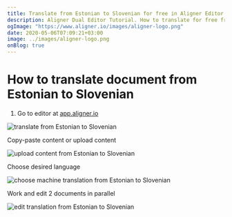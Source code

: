 ```yaml
---
title: Translate from Estonian to Slovenian for free in Aligner Editor
description: Aligner Dual Editor Tutorial. How to translate for free from Estonian to Slovenian. Aligner is multilingual document management platform. 
ogImage: "https://www.aligner.io/images/aligner-logo.png"
date: 2020-05-06T07:09:21+03:00
image: ../images/aligner-logo.png
onBlog: true
---
```


# How to translate document from Estonian to Slovenian

1. Go to editor at [app.aligner.io](https://app.aligner.io "Aligner App web page")

![translate from Estonian to Slovenian](../aligner-blank-editor.png "translate from Estonian to Slovenian")

Copy-paste content or upload content

![upload content from Estonian to Slovenian](../aligner-uploaded-document.png "upload content from Estonian to Slovenian")

Choose desired language

![choose machine translation from Estonian to Slovenian](../aligner-language-dropdown.png "choose machine translation from Estonian to Slovenian")

Work and edit 2 documents in parallel

![edit translation from Estonian to Slovenian](../aligner-double-sitded-editor.png "edit translation from Estonian to Slovenian")

